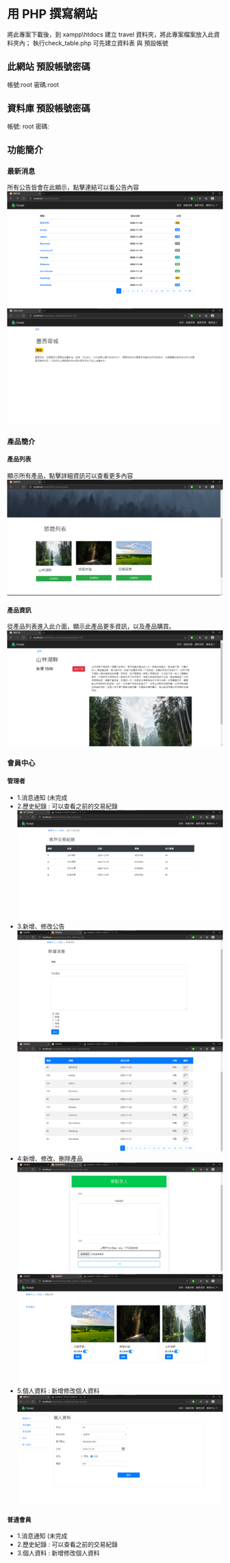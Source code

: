 # 用 PHP 撰寫網站
將此專案下載後，到 xampp\htdocs 建立 travel 資料夾，將此專案檔案放入此資料夾內；
執行check_table.php 可先建立資料表 與 預設帳號


## 此網站 預設帳號密碼
帳號:root
密碼:root

## 資料庫 預設帳號密碼
帳號: root
密碼: 

## 功能簡介

### 最新消息
所有公告皆會在此顯示，點擊連結可以看公告內容
![image](https://github.com/dv6230/travel/blob/main/README%20image/news.png?raw=true)
![image](https://github.com/dv6230/travel/blob/main/README%20image/news_detail.png?raw=true)

### 產品簡介

#### 產品列表
顯示所有產品，點擊詳細資訊可以查看更多內容
![image](https://github.com/dv6230/travel/blob/main/README%20image/show_product.png?raw=true)

#### 產品資訊
從產品列表進入此介面，顯示此產品更多資訊，以及產品購買。
![image](https://github.com/dv6230/travel/blob/main/README%20image/show_product_detail.png?raw=true)


### 會員中心

#### 管理者

* 1.消息通知 (未完成
* 2.歷史紀錄 : 可以查看之前的交易紀錄
![image](https://github.com/dv6230/travel/blob/main/README%20image/costom%20history.png?raw=true)
* 3.新增、修改公告
![image](https://github.com/dv6230/travel/blob/main/README%20image/profile_addnews.png?raw=true)
![image](https://github.com/dv6230/travel/blob/main/README%20image/profile_news_manage.png?raw=true)
* 4:新增、修改、刪除產品 
![image](https://github.com/dv6230/travel/blob/main/README%20image/profile_add_product.png?raw=true)
![image](https://github.com/dv6230/travel/blob/main/README%20image/profile_product_manage.png)
* 5.個人資料 : 新增修改個人資料
![image](https://github.com/dv6230/travel/blob/main/README%20image/person.png)

#### 普通會員

* 1.消息通知 (未完成
* 2.歷史紀錄 : 可以查看之前的交易紀錄
* 3.個人資料 : 新增修改個人資料
